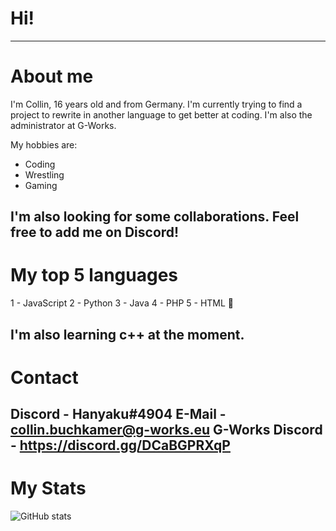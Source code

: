 # Hi!
---
# About me
I'm Collin, 16 years old and from Germany. I'm currently trying to find a project to rewrite in another language to get better at coding.
I'm also the administrator at G-Works.

My hobbies are:
- Coding
- Wrestling
- Gaming

I'm also looking for some collaborations. Feel free to add me on Discord!
---
# My top 5 languages
1 - JavaScript
2 - Python
3 - Java
4 - PHP
5 - HTML 🤡

I'm also learning c++ at the moment.
---
# Contact
Discord - Hanyaku#4904
E-Mail - collin.buchkamer@g-works.eu
G-Works Discord - https://discord.gg/DCaBGPRXqP
---
# My Stats
![GitHub stats](https://github-readme-stats.vercel.app/api?username=Hanyaku-Chan&show_icons=true&theme=tokyonight)
